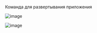 Команда для развертывания приложения

![image](https://github.com/Marakya/projects_/assets/113238801/10501609-d5b2-42d8-8421-494f038ad3e3)

![image](https://github.com/Marakya/projects_/assets/113238801/f017035e-2b39-4a48-b82d-ed5eb115a16d)
